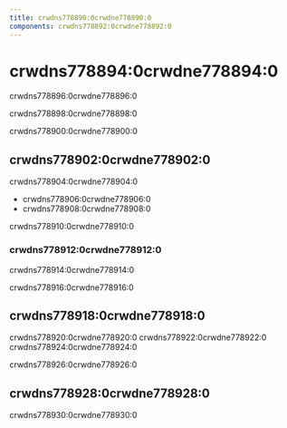 ```yaml
---
title: crwdns778890:0crwdne778890:0
components: crwdns778892:0crwdne778892:0
---
```

# crwdns778894:0crwdne778894:0

<p class="description">crwdns778896:0crwdne778896:0</p>

crwdns778898:0crwdne778898:0

crwdns778900:0crwdne778900:0

## crwdns778902:0crwdne778902:0

crwdns778904:0crwdne778904:0

- crwdns778906:0crwdne778906:0
- crwdns778908:0crwdne778908:0

crwdns778910:0crwdne778910:0

### crwdns778912:0crwdne778912:0

crwdns778914:0crwdne778914:0

crwdns778916:0crwdne778916:0

## crwdns778918:0crwdne778918:0

crwdns778920:0crwdne778920:0 crwdns778922:0crwdne778922:0 crwdns778924:0crwdne778924:0

crwdns778926:0crwdne778926:0

## crwdns778928:0crwdne778928:0

crwdns778930:0crwdne778930:0